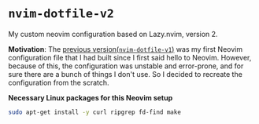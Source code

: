 
# `nvim-dotfile-v2`

My custom neovim configuration based on Lazy.nvim, version 2.

**Motivation**: The [previous version(`nvim-dotfile-v1`)](git@github.com:KnightChaser/nvim-dotfile-v1.git) was my first Neovim configuration file that I had built since I first said hello to Neovim. However, because of this, the configuration was unstable and error-prone, and for sure there are a bunch of things I don't use. So I decided to recreate the configuration from the scratch.

**Necessary Linux packages for this Neovim setup**

```sh
sudo apt-get install -y curl ripgrep fd-find make
```

